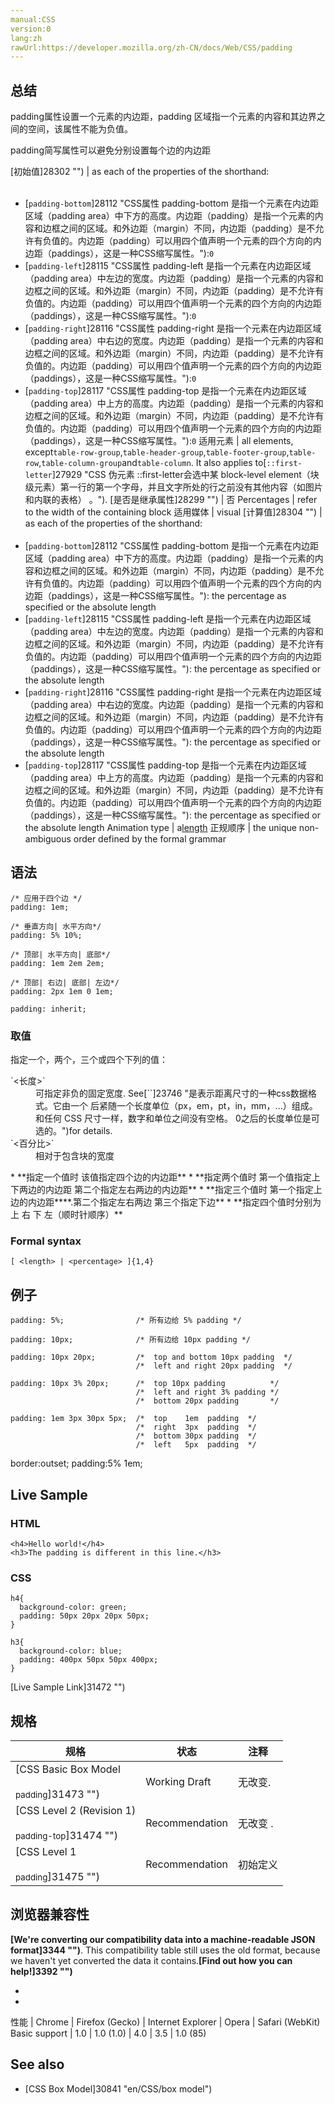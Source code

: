 ```yaml
---
manual:CSS
version:0
lang:zh
rawUrl:https://developer.mozilla.org/zh-CN/docs/Web/CSS/padding
---
```





## 总结<a name="总结"></a>


padding属性设置一个元素的内边距，padding 区域指一个元素的内容和其边界之间的空间，该属性不能为负值。



padding简写属性可以避免分别设置每个边的内边距


[初始值]28302 "") | as each of the properties of the shorthand:<br></br>
* [`padding-bottom`]28112 "CSS属性 padding-bottom 是指一个元素在内边距区域（padding area）中下方的高度。内边距（padding）是指一个元素的内容和边框之间的区域。和外边距（margin）不同，内边距（padding）是不允许有负值的。内边距（padding）可以用四个值声明一个元素的四个方向的内边距（paddings），这是一种CSS缩写属性。"):`0`
* [`padding-left`]28115 "CSS属性 padding-left 是指一个元素在内边距区域（padding area）中左边的宽度。内边距（padding）是指一个元素的内容和边框之间的区域。和外边距（margin）不同，内边距（padding）是不允许有负值的。内边距（padding）可以用四个值声明一个元素的四个方向的内边距（paddings），这是一种CSS缩写属性。"):`0`
* [`padding-right`]28116 "CSS属性 padding-right 是指一个元素在内边距区域（padding area）中右边的宽度。内边距（padding）是指一个元素的内容和边框之间的区域。和外边距（margin）不同，内边距（padding）是不允许有负值的。内边距（padding）可以用四个值声明一个元素的四个方向的内边距（paddings），这是一种CSS缩写属性。"):`0`
* [`padding-top`]28117 "CSS属性 padding-top 是指一个元素在内边距区域（padding area）中上方的高度。内边距（padding）是指一个元素的内容和边框之间的区域。和外边距（margin）不同，内边距（padding）是不允许有负值的。内边距（padding）可以用四个值声明一个元素的四个方向的内边距（paddings），这是一种CSS缩写属性。"):`0` 
适用元素 | all elements, except`table-row-group`,`table-header-group`,`table-footer-group`,`table-row`,`table-column-group`and`table-column`. It also applies to[`::first-letter`]27929 "CSS 伪元素 ::first-letter会选中某 block-level element（块级元素）第一行的第一个字母，并且文字所处的行之前没有其他内容（如图片和内联的表格） 。"). 
[是否是继承属性]28299 "") | 否 
Percentages | refer to the width of the containing block 
适用媒体 | visual 
[计算值]28304 "") | as each of the properties of the shorthand:<br></br>
* [`padding-bottom`]28112 "CSS属性 padding-bottom 是指一个元素在内边距区域（padding area）中下方的高度。内边距（padding）是指一个元素的内容和边框之间的区域。和外边距（margin）不同，内边距（padding）是不允许有负值的。内边距（padding）可以用四个值声明一个元素的四个方向的内边距（paddings），这是一种CSS缩写属性。"): the percentage as specified or the absolute length
* [`padding-left`]28115 "CSS属性 padding-left 是指一个元素在内边距区域（padding area）中左边的宽度。内边距（padding）是指一个元素的内容和边框之间的区域。和外边距（margin）不同，内边距（padding）是不允许有负值的。内边距（padding）可以用四个值声明一个元素的四个方向的内边距（paddings），这是一种CSS缩写属性。"): the percentage as specified or the absolute length
* [`padding-right`]28116 "CSS属性 padding-right 是指一个元素在内边距区域（padding area）中右边的宽度。内边距（padding）是指一个元素的内容和边框之间的区域。和外边距（margin）不同，内边距（padding）是不允许有负值的。内边距（padding）可以用四个值声明一个元素的四个方向的内边距（paddings），这是一种CSS缩写属性。"): the percentage as specified or the absolute length
* [`padding-top`]28117 "CSS属性 padding-top 是指一个元素在内边距区域（padding area）中上方的高度。内边距（padding）是指一个元素的内容和边框之间的区域。和外边距（margin）不同，内边距（padding）是不允许有负值的。内边距（padding）可以用四个值声明一个元素的四个方向的内边距（paddings），这是一种CSS缩写属性。"): the percentage as specified or the absolute length 
Animation type | a[length](%4561#Interpolation "Values of the <length> CSS data type are interpolated as real, floating-point numbers.") 
正规顺序 | the unique non-ambiguous order defined by the formal grammar 


## 语法<a name="语法"></a>

```
/* 应用于四个边 */
padding: 1em;

/* 垂直方向| 水平方向*/
padding: 5% 10%;

/* 顶部| 水平方向| 底部*/
padding: 1em 2em 2em; 

/* 顶部| 右边| 底部| 左边*/
padding: 2px 1em 0 1em;

padding: inherit;
```

### 取值<a name="取值"></a>


指定一个，两个，三个或四个下列的值：

<dl><dt id=''>`<长度>`</dt><dd>可指定非负的固定宽度. See[`<length>`]23746 "是表示距离尺寸的一种css数据格式。它由一个 <number> 后紧随一个长度单位（px，em，pt，in，mm，...）组成。和任何 CSS 尺寸一样，数字和单位之间没有空格。<number> 0之后的长度单位是可选的。")for details.</dd><dt id=''>`<百分比>`</dt><dd>相对于包含块的宽度</dd></dl>
* **指定一个值时 该值指定四个边的内边距**
* **指定两个值时 第一个值指定上下两边的内边距 第二个指定左右两边的内边距**
* **指定三个值时 第一个指定上边的内边距****.第二个指定左右两边 第三个指定下边**
* **指定四个值时分别为上 右 下 左（顺时针顺序）**

### Formal syntax<a name="Formal_syntax"></a>

```
[ <length> | <percentage> ]{1,4}
```

## 例子<a name="例子"></a>

```
padding: 5%;                /* 所有边给 5% padding */
```

```
padding: 10px;              /* 所有边给 10px padding */
```

```
padding: 10px 20px;         /*  top and bottom 10px padding  */
                            /*  left and right 20px padding  */
```

```
padding: 10px 3% 20px;      /*  top 10px padding          */
                            /*  left and right 3% padding */
                            /*  bottom 20px padding       */
```

```
padding: 1em 3px 30px 5px;  /*  top    1em  padding  */
                            /*  right  3px  padding  */
                            /*  bottom 30px padding  */
                            /*  left   5px  padding  */
```


border:outset; padding:5% 1em;


## Live Sample<a name="Live_Sample"></a>

### HTML<a name="HTML"></a>

```
<h4>Hello world!</h4>
<h3>The padding is different in this line.</h3>
```

### CSS<a name="CSS"></a>

```
h4{
  background-color: green;
  padding: 50px 20px 20px 50px;
}

h3{
  background-color: blue;
  padding: 400px 50px 50px 400px;
}
```


[Live Sample Link]31472 "")


## 规格<a name="规格"></a>

规格 | 状态 | 注释 
 ---  |  ---  |  ---  | 
[CSS Basic Box Model<br></br><small>padding</small>]31473 "") | Working Draft | 无改变. 
[CSS Level 2 (Revision 1)<br></br><small>padding-top</small>]31474 "") | Recommendation | 无改变 . 
[CSS Level 1<br></br><small>padding</small>]31475 "") | Recommendation | 初始定义 


## 浏览器兼容性<a name="Browser_Compatibility"></a>


**[We&#39;re converting our compatibility data into a machine-readable JSON format]3344 "")**. This compatibility table still uses the old format, because we haven&#39;t yet converted the data it contains.**[Find out how you can help!]3392 "")**


* 
* 

性能 | Chrome | Firefox (Gecko) | Internet Explorer | Opera | Safari (WebKit) 
Basic support | 1.0 | 1.0 (1.0) | 4.0 | 3.5 | 1.0 (85) 




## See also<a name="See_also"></a>

* [CSS Box Model]30841 "en/CSS/box model")



